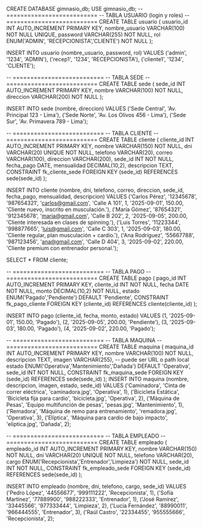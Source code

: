 CREATE DATABASE gimnasio_db;
USE gimnasio_db;
-- ==========================
-- TABLA USUARIO (login y roles)
-- ==========================
CREATE TABLE usuario (
    usuario_id INT AUTO_INCREMENT PRIMARY KEY,
    nombre_usuario VARCHAR(100) NOT NULL UNIQUE,
    password VARCHAR(255) NOT NULL,
    rol ENUM('ADMIN', 'RECEPCIONISTA','CLIENTE') NOT NULL
);

INSERT INTO usuario (nombre_usuario, password, rol) VALUES
('admin', '1234', 'ADMIN'),
('recep1', '1234', 'RECEPCIONISTA'),
('cliente1', '1234', 'CLIENTE');

-- ==========================
-- TABLA SEDE
-- ==========================
CREATE TABLE sede (
    sede_id INT AUTO_INCREMENT PRIMARY KEY,
    nombre VARCHAR(100) NOT NULL,
    direccion VARCHAR(200) NOT NULL
);

INSERT INTO sede (nombre, direccion) VALUES
('Sede Central', 'Av. Principal 123 - Lima'),
('Sede Norte', 'Av. Los Olivos 456 - Lima'),
('Sede Sur', 'Av. Primavera 789 - Lima');

-- ==========================
-- TABLA CLIENTE
-- ==========================
CREATE TABLE cliente (
    cliente_id INT AUTO_INCREMENT PRIMARY KEY,
    nombre VARCHAR(150) NOT NULL,
    dni VARCHAR(20) UNIQUE NOT NULL,
    telefono VARCHAR(20),
    correo VARCHAR(100),
    direccion VARCHAR(200),
    sede_id INT NOT NULL,
    fecha_pago DATE,
    mensualidad DECIMAL(10,2),
    descripcion TEXT,
    CONSTRAINT fk_cliente_sede FOREIGN KEY (sede_id) REFERENCES sede(sede_id)
);

INSERT INTO cliente (nombre, dni, telefono, correo, direccion, sede_id, fecha_pago, mensualidad, descripcion) VALUES
('Carlos Pérez', '12345678', '987654321', 'carlos@gmail.com', 'Calle A 101', 1, '2025-09-01', 150.00, 'Cliente nuevo, inscrito en musculación.'),
('María Gómez', '87654321', '912345678', 'maria@gmail.com', 'Calle B 202', 2, '2025-09-05', 200.00, 'Cliente interesada en clases de spinning.'),
('Luis Torres', '11223344', '998877665', 'luis@gmail.com', 'Calle C 303', 1, '2025-09-03', 180.00, 'Cliente regular, plan musculación + cardio.'),
('Ana Rodríguez', '55667788', '987123456', 'ana@gmail.com', 'Calle D 404', 3, '2025-09-02', 220.00, 'Cliente premium con entrenador personal.');

SELECT * FROM cliente;

-- ==========================
-- TABLA PAGO
-- ==========================
CREATE TABLE pago (
    pago_id INT AUTO_INCREMENT PRIMARY KEY,
    cliente_id INT NOT NULL,
    fecha DATE NOT NULL,
    monto DECIMAL(10,2) NOT NULL,
    estado ENUM('Pagado','Pendiente') DEFAULT 'Pendiente',
    CONSTRAINT fk_pago_cliente FOREIGN KEY (cliente_id) REFERENCES cliente(cliente_id)
);

INSERT INTO pago (cliente_id, fecha, monto, estado) VALUES
(1, '2025-09-01', 150.00, 'Pagado'),
(2, '2025-09-05', 200.00, 'Pendiente'),
(3, '2025-09-03', 180.00, 'Pagado'),
(4, '2025-09-02', 220.00, 'Pagado');


-- ==========================
-- TABLA MAQUINA
-- ==========================
CREATE TABLE maquina (
    maquina_id INT AUTO_INCREMENT PRIMARY KEY,
    nombre VARCHAR(100) NOT NULL,
    descripcion TEXT,
    imagen VARCHAR(255), -- puede ser URL o path local
    estado ENUM('Operativa','Mantenimiento','Dañada') DEFAULT 'Operativa',
    sede_id INT NOT NULL,
    CONSTRAINT fk_maquina_sede FOREIGN KEY (sede_id) REFERENCES sede(sede_id)
);
INSERT INTO maquina (nombre, descripcion, imagen, estado, sede_id) VALUES
('Caminadora', 'Cinta de correr eléctrica', 'caminadora.jpg', 'Operativa', 1),
('Bicicleta Estática', 'Bicicleta fija para cardio', 'bicicleta.jpg', 'Operativa', 2),
('Máquina de Pesas', 'Equipo multifunción de pesas', 'pesas.jpg', 'Mantenimiento', 1),
('Remadora', 'Máquina de remo para entrenamiento', 'remadora.jpg', 'Operativa', 3),
('Elíptica', 'Máquina para cardio de bajo impacto', 'eliptica.jpg', 'Dañada', 2);


-- ==========================
-- TABLA EMPLEADO
-- ==========================
CREATE TABLE empleado (
    empleado_id INT AUTO_INCREMENT PRIMARY KEY,
    nombre VARCHAR(150) NOT NULL,
    dni VARCHAR(20) UNIQUE NOT NULL,
    telefono VARCHAR(20),
    cargo ENUM('Recepcionista','Entrenador','Limpieza') NOT NULL,
    sede_id INT NOT NULL,
    CONSTRAINT fk_empleado_sede FOREIGN KEY (sede_id) REFERENCES sede(sede_id)
);
	
INSERT INTO empleado (nombre, dni, telefono, cargo, sede_id) VALUES
('Pedro López', '44556677', '999111222', 'Recepcionista', 1),
('Sofía Martínez', '77889900', '988222333', 'Entrenador', 1),
('José Ramírez', '33445566', '977333444', 'Limpieza', 2),
('Lucía Fernández', '88990011', '966444555', 'Entrenador', 3),
('Raúl Castro', '22334455', '955555666', 'Recepcionista', 2);
